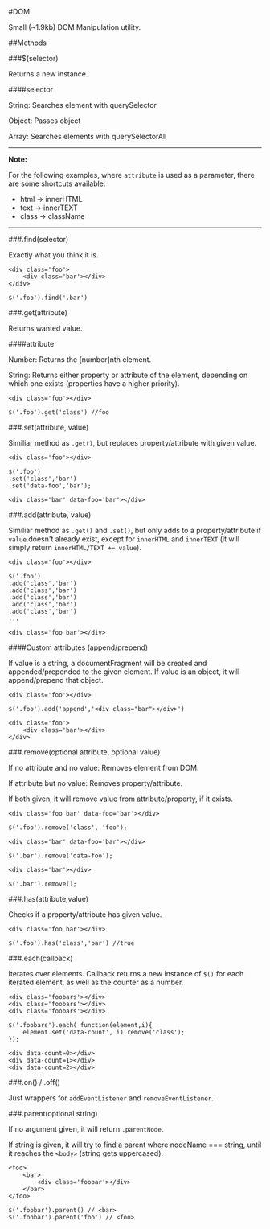 #DOM

Small (~1.9kb) DOM Manipulation utility.

##Methods

###$(selector)

Returns a new instance.

####selector

String: Searches element with querySelector

Object: Passes object

Array: Searches elements with querySelectorAll

---

**Note:**

For the following examples, where `attribute` is used as a parameter, there are some shortcuts available:

- html -> innerHTML
- text -> innerTEXT
- class -> className

---

###.find(selector)

Exactly what you think it is.

	<div class='foo'>
		<div class='bar'></div>
	</div>
	
	$('.foo').find('.bar')


###.get(attribute)

Returns wanted value.

####attribute

Number: Returns the [number]nth element.

String: Returns either property or attribute of the element, depending on which one exists (properties have a higher priority).

	<div class='foo'></div>
	
	$('.foo').get('class') //foo

###.set(attribute, value)

Similiar method as `.get()`, but replaces property/attribute with given value.

	<div class='foo'></div>
	
	$('.foo')
	.set('class','bar')
	.set('data-foo','bar');
	
	<div class='bar' data-foo='bar'></div>

###.add(attribute, value)

Similiar method as `.get()` and `.set()`, but only adds to a property/attribute if `value` doesn't already exist, except for `innerHTML` and `innerTEXT` (it will simply return `innerHTML/TEXT += value`).

	<div class='foo'></div>
	
	$('.foo')
	.add('class','bar')
	.add('class','bar')
	.add('class','bar')
	.add('class','bar')
	.add('class','bar')
	...
	
	<div class='foo bar'></div>


####Custom attributes (append/prepend)

If value is a string, a documentFragment will be created and appended/prepended to the given element.
If value is an object, it will append/prepend that object.

	<div class='foo'></div>
	
	$('.foo').add('append','<div class="bar"></div>')
	
	<div class='foo'>
		<div class='bar'></div>
	</div>

###.remove(optional attribute, optional value)

If no attribute and no value: Removes element from DOM.

If attribute but no value: Removes property/attribute.

If both given, it will remove value from attribute/property, if it exists.

	<div class='foo bar' data-foo='bar'></div>
	
	$('.foo').remove('class', 'foo');
	
	<div class='bar' data-foo='bar'></div>
	
	$('.bar').remove('data-foo');
	
	<div class='bar'></div>
	
	$('.bar').remove();


###.has(attribute,value)

Checks if a property/attribute has given value.

	<div class='foo bar'></div>
	
	$('.foo').has('class','bar') //true

###.each(callback)

Iterates over elements. Callback returns a new instance of `$()` for each iterated element, as well as the counter as a number.

	<div class='foobars'></div>
	<div class='foobars'></div>
	<div class='foobars'></div>

	$('.foobars').each( function(element,i){
		element.set('data-count', i).remove('class');
	});
	
	<div data-count=0></div>
	<div data-count=1></div>
	<div data-count=2></div>

###.on() / .off()

Just wrappers for `addEventListener` and `removeEventListener`.

###.parent(optional string)

If no argument given, it will return `.parentNode`.

If string is given, it will try to find a parent where nodeName === string, until it reaches the `<body>` (string gets uppercased).

	<foo>
		<bar>
			<div class='foobar'></div>
		</bar>
	</foo>
	
	$('.foobar').parent() // <bar>
	$('.foobar').parent('foo') // <foo>